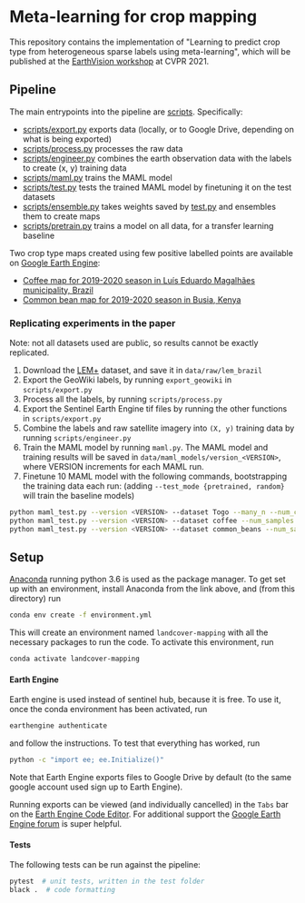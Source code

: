 # Meta-learning for crop mapping

This repository contains the implementation of "Learning to predict crop type from heterogeneous sparse labels using meta-learning", which will be published at the [EarthVision workshop](http://www.classic.grss-ieee.org/earthvision/dates.html) at CVPR 2021.

## Pipeline
The main entrypoints into the pipeline are [scripts](scripts). Specifically:

* [scripts/export.py](scripts/export.py) exports data (locally, or to Google Drive, depending on what is being exported)
* [scripts/process.py](scripts/process.py) processes the raw data
* [scripts/engineer.py](scripts/engineer.py) combines the earth observation data with the labels to create (x, y) training data
* [scripts/maml.py](scripts/maml.py) trains the MAML model
* [scripts/test.py](scripts/test.py) tests the trained MAML model by finetuning it on the test datasets
* [scripts/ensemble.py](scripts/ensemble.py) takes weights saved by [test.py](scripts/test.py) and ensembles them to create maps
* [scripts/pretrain.py](scripts/pretrain.py) trains a model on all data, for a transfer learning baseline

Two crop type maps created using few positive labelled points are available on [Google Earth Engine](https://code.earthengine.google.com/39a0fedfc7ac7f21c3dcb06eab29917d):
* [Coffee map for 2019-2020 season in Luís Eduardo Magalhães municipality, Brazil](https://code.earthengine.google.com/6d348205d0313a0fdf1ebeaf14edd359)
* [Common bean map for 2019-2020 season in Busia, Kenya](https://code.earthengine.google.com/7ebf03937d5c376dd657dba1d881e789)

### Replicating experiments in the paper
Note: not all datasets used are public, so results cannot be exactly replicated.

1. Download the [LEM+](https://www.sciencedirect.com/science/article/pii/S2352340920314359) dataset, and save it in `data/raw/lem_brazil`
2. Export the GeoWiki labels, by running `export_geowiki` in `scripts/export.py`
3. Process all the labels, by running `scripts/process.py`
4. Export the Sentinel Earth Engine tif files by running the other functions in `scripts/export.py`
5. Combine the labels and raw satellite imagery into `(X, y)` training data by running `scripts/engineer.py`
6. Train the MAML model by running `maml.py`. The MAML model and training results will be saved in `data/maml_models/version_<VERSION>`, where VERSION increments for each MAML run.
7. Finetune 10 MAML model with the following commands, bootstrapping the training data each run: (adding `--test_mode {pretrained, random}` will train the baseline models)

```bash
python maml_test.py --version <VERSION> --dataset Togo --many_n --num_cv 10  # Finetune on the Togo data across varying sample sizes
python maml_test.py --version <VERSION> --dataset coffee --num_samples {-1, 40} --num_cv 10  # Finetune on the coffee dataset for all negative samples, or 20 positive and 20 negative samples
python maml_test.py --version <VERSION> --dataset common_beans --num_samples {-1, 64}, --num_cv 10  # Finetune on the common beans dataset for all negative samples, or 32 positive and 32 negative samples
```

## Setup

[Anaconda](https://www.anaconda.com/download/#macos) running python 3.6 is used as the package manager. To get set up
with an environment, install Anaconda from the link above, and (from this directory) run

```bash
conda env create -f environment.yml
```
This will create an environment named `landcover-mapping` with all the necessary packages to run the code. To
activate this environment, run

```bash
conda activate landcover-mapping
```

#### Earth Engine

Earth engine is used instead of sentinel hub, because it is free. To use it, once the conda environment has been activated, run

```bash
earthengine authenticate
```

and follow the instructions. To test that everything has worked, run

```bash
python -c "import ee; ee.Initialize()"
```

Note that Earth Engine exports files to Google Drive by default (to the same google account used sign up to Earth Engine).

Running exports can be viewed (and individually cancelled) in the `Tabs` bar on the [Earth Engine Code Editor](https://code.earthengine.google.com/).
For additional support the [Google Earth Engine forum](https://groups.google.com/forum/#!forum/google-earth-engine-developers) is super
helpful.

#### Tests

The following tests can be run against the pipeline:

```bash
pytest  # unit tests, written in the test folder
black .  # code formatting
```
